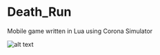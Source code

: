 # Death_Run
Mobile game written in Lua using Corona Simulator


![alt text](https://github.com/[OliverNagy10]/[Death_Run]/blob/[main]/Death_Run.PNG?raw=true)
